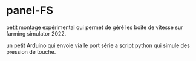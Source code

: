 # panel-FS
petit montage expérimental qui permet de géré les boite de vitesse sur farming simulator 2022.


un petit Arduino qui envoie via le port série a script python qui simule des pression de touche.